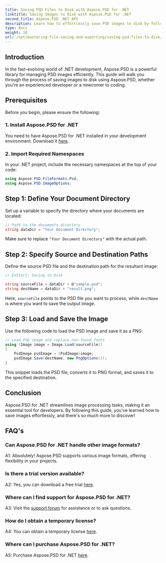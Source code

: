 ```yaml
---
title: Saving PSD Files to Disk with Aspose.PSD for .NET
linktitle: Saving Images to Disk with Aspose.PSD for .NET
second_title: Aspose.PSD .NET API
description: Learn how to effortlessly save PSD images to disk by following a step-by-step guide. Whether you're converting PSD files to various image formats or managing complex image assets.
type: docs
weight: 10
url: /net/mastering-file-saving-and-exporting/saving-psd-files-to-disk/
---
```

## Introduction

In the fast-evolving world of .NET development, Aspose.PSD is a powerful library for managing PSD images efficiently. This guide will walk you through the process of saving images to disk using Aspose.PSD, whether you're an experienced developer or a newcomer to coding. 

## Prerequisites

Before you begin, please ensure the following:

### 1. Install Aspose.PSD for .NET

You need to have Aspose.PSD for .NET installed in your development environment. Download it [here](https://releases.aspose.com/psd/net/).

### 2. Import Required Namespaces

In your .NET project, include the necessary namespaces at the top of your code:

```csharp
using Aspose.PSD.FileFormats.Psd;
using Aspose.PSD.ImageOptions;
```

## Step 1: Define Your Document Directory

Set up a variable to specify the directory where your documents are located:

```csharp
// Path to the documents directory
string dataDir = "Your Document Directory";
```

Make sure to replace `"Your Document Directory"` with the actual path.

## Step 2: Specify Source and Destination Paths

Define the source PSD file and the destination path for the resultant image:

```csharp
// ExStart: Saving to Disk

string sourceFile = dataDir + @"sample.psd";
string destName = dataDir + "result.png";
```

Here, `sourceFile` points to the PSD file you want to process, while `destName` is where you want to save the output image.

## Step 3: Load and Save the Image

Use the following code to load the PSD image and save it as a PNG:

```csharp
// Load PSD image and replace non-found fonts
using (Image image = Image.Load(sourceFile))
{
    PsdImage psdImage = (PsdImage)image;
    psdImage.Save(destName, new PngOptions());
}
```

This snippet loads the PSD file, converts it to PNG format, and saves it to the specified destination. 

## Conclusion

Aspose.PSD for .NET streamlines image processing tasks, making it an essential tool for developers. By following this guide, you've learned how to save images effortlessly, and there's so much more to discover!

## FAQ's

### Can Aspose.PSD for .NET handle other image formats?

A1: Absolutely! Aspose.PSD supports various image formats, offering flexibility in your projects.

### Is there a trial version available?

A2: Yes, you can download a free trial [here](https://releases.aspose.com/).

### Where can I find support for Aspose.PSD for .NET?

A3: Visit the [support forum](https://forum.aspose.com/c/psd/34) for assistance or to ask questions.

### How do I obtain a temporary license?

A4: You can obtain a temporary license [here](https://purchase.aspose.com/temporary-license/).

### Where can I purchase Aspose.PSD for .NET?

A5: Purchase Aspose.PSD for .NET [here](https://purchase.aspose.com/buy).
